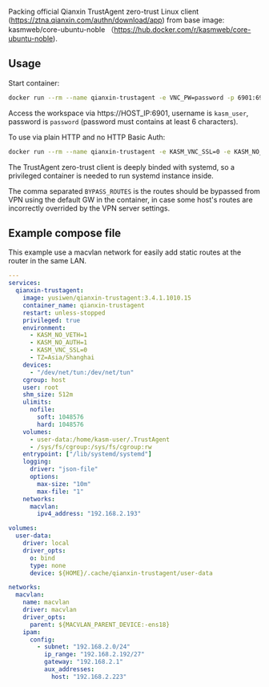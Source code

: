 Packing official Qianxin TrustAgent zero-trust Linux client (https://ztna.qianxin.com/authn/download/app) from base image: kasmweb/core-ubuntu-noble （https://hub.docker.com/r/kasmweb/core-ubuntu-noble).

## Usage

Start container:

```bash
docker run --rm --name qianxin-trustagent -e VNC_PW=password -p 6901:6901 -e BYPASS_ROUTES=10.1.0.0/16,10.2.0.0/16 --shm-size=512m --privileged --device=/dev/net/tun:/dev/net/tun -v=/sys/fs/cgroup:/sys/fs/cgroup:rw --ulimit nofile=1048576:1048576 --cgroupns=host --entrypoint=/lib/systemd/systemd --user=root yusiwen/qianxin-trustagent:3.4.1.1010.15
```

Access the workspace via https://HOST_IP:6901, username is `kasm_user`, password is `password` (password must contains at least 6 characters).

To use via plain HTTP and no HTTP Basic Auth:

```bash
docker run --rm --name qianxin-trustagent -e KASM_VNC_SSL=0 -e KASM_NO_AUTH=1 -p 6901:6901 -e BYPASS_ROUTES=10.1.0.0/16,10.2.0.0/16 --shm-size=512m --privileged --device=/dev/net/tun:/dev/net/tun -v=/sys/fs/cgroup:/sys/fs/cgroup:rw --ulimit nofile=1048576:1048576 --cgroupns=host --entrypoint=/lib/systemd/systemd --user=root yusiwen/qianxin-trustagent:3.4.1.1010.15
```

The TrustAgent zero-trust client is deeply binded with systemd, so a privileged container is needed to run systemd instance inside.

The comma separated `BYPASS_ROUTES` is the routes should be bypassed from VPN using the default GW in the container, in case some host's routes are incorrectly overrided by the VPN server settings. 

## Example compose file

This example use a macvlan network for easily add static routes at the router in the same LAN.

```yaml
---
services:
  qianxin-trustagent:
    image: yusiwen/qianxin-trustagent:3.4.1.1010.15
    container_name: qianxin-trustagent
    restart: unless-stopped
    privileged: true
    environment:
      - KASM_NO_VETH=1
      - KASM_NO_AUTH=1
      - KASM_VNC_SSL=0
      - TZ=Asia/Shanghai
    devices:
      - "/dev/net/tun:/dev/net/tun"
    cgroup: host
    user: root
    shm_size: 512m
    ulimits:
      nofile:
        soft: 1048576
        hard: 1048576 
    volumes:
      - user-data:/home/kasm-user/.TrustAgent
      - /sys/fs/cgroup:/sys/fs/cgroup:rw
    entrypoint: ["/lib/systemd/systemd"]
    logging:
      driver: "json-file"
      options:
        max-size: "10m"
        max-file: "1"
    networks:
      macvlan:
        ipv4_address: "192.168.2.193"

volumes:
  user-data:
    driver: local
    driver_opts:
      o: bind
      type: none
      device: ${HOME}/.cache/qianxin-trustagent/user-data

networks:
  macvlan:
    name: macvlan
    driver: macvlan
    driver_opts:
      parent: ${MACVLAN_PARENT_DEVICE:-ens18}
    ipam:
      config:
        - subnet: "192.168.2.0/24"
          ip_range: "192.168.2.192/27"
          gateway: "192.168.2.1"
          aux_addresses:
            host: "192.168.2.223"
```

